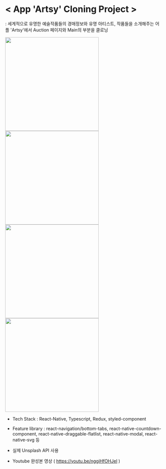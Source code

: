 
# < App 'Artsy' Cloning Project >

: 세계적으로 유명한 예술작품들의 경매정보와 유명 아티스트, 작품들을 소개해주는 어플 'Artsy'에서 Auction 페이지와 Main의 부분을 클로닝


<div>

  <img src="https://user-images.githubusercontent.com/61927257/92771478-e09a1780-f3d5-11ea-9747-567044d19a9a.png" width="300"/>
  <img src="https://user-images.githubusercontent.com/61927257/92771671-0a533e80-f3d6-11ea-988f-3d21162b9abb.png" width="300" />     
  </div>
  
  <div>
  <img src="https://user-images.githubusercontent.com/61927257/92771584-f90a3200-f3d5-11ea-8646-582f9a9be7b7.png" width="300" />
  <img src="https://user-images.githubusercontent.com/61927257/92771714-16d79700-f3d6-11ea-99d2-89b1cd8bd4a7.png" width="300" />
  </div>



* Tech Stack : React-Native, Typescript, Redux, styled-component 

* Feature library : react-navigation/bottom-tabs, react-native-countdown-component, react-native-draggable-flatlist, react-native-modal, react-native-svg 등

* 실제 Unsplash API 사용

* Youtube 완성본 영상 (  https://youtu.be/nggiHfOHJeI  )





